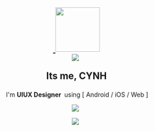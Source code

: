 <div align="center">

<p>

</p>
<p>
 <h2>&nbsp;<a target="_blank" rel="noopener noreferrer" href="https://i.giphy.com/media/GjLuAGAoazPSgg25NI/giphy.webp">
  <img src="https://i.giphy.com/media/GjLuAGAoazPSgg25NI/giphy.webp" width="100" data-canonical-src="https://media.giphy.com/media/hvRJCLFzcasrR4ia7z/giphy.gif" style="max-width: 100%;"></a> <br>
  

  
  <img src="https://capsule-render.vercel.app/api?type=transparent&color=auto&height=40&section=header&text=welcome%20!&fontSize=18&animation=twinkling&fontColor=FC5555" />
  
  
  
 &nbsp; Its me, CYNH&nbsp; </h2> &nbsp; I'm <b>UIUX Designer&nbsp;</b> using [ Android / iOS / Web ]<br/>
</p>





<!-- 
![Cynh's GitHub stats](https://github-readme-stats.vercel.app/api?username=cynhwithcode&theme=graywhite&show_icons=true) -->




<a href="https://soundcloud.com/cynh-k"><img src="https://img.shields.io/badge/Myplaylist-FF3300?style=flat-square&logo=SoundCloud&logoColor=white&link=https://soundcloud.com/cynh-k"/></a>


<a href="https://hits.seeyoufarm.com"> 
 <img src="https://hits.seeyoufarm.com/api/count/incr/badge.svg?url=https%3A%2F%2Fgithub.com%2Fcynhwithcode%2Fhit-counter&count_bg=%23000000&title_bg=%23555555&icon=myspace.svg&icon_color=%23E7E7E7&title=hits&edge_flat=true"/></a>
  
</div>

